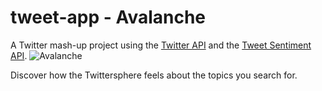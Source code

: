 # tweet-app - Avalanche
A Twitter mash-up project using the [Twitter API](https://dev.twitter.com/overview/api) and the [Tweet Sentiment API](https://www.tweetsentimentapi.com/).
![Avalanche](https://cloud.githubusercontent.com/assets/3063500/18814142/d215e7c0-836d-11e6-90af-6ccf9fb08d7a.png)

Discover how the Twittersphere feels about the topics you search for.
